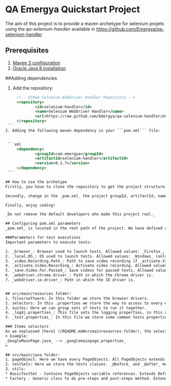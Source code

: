 # QA Emergya Quickstart Project
The aim of this project is to provide a maven archetype for selenium projets using the _qa-selenium-handler_ available in https://github.com/Emergya/qa-selenium-handler

## Prerequisites
1. [Maven 3 configuration](/documentation/prerequisites/maven3Installation.md)
2. [Oracle Java 8 installation](/documentation/prerequisites/java8Installation.md)

##Adding dependencies
 1. Add the repository:

   ```xml
        <!-- GtHub Selenium WebDriver Handler Repository -->
        <repository>
                <id>selenium-handler</id>
                <name>Selenium WebDriver Handler</name>
                <url>https://raw.github.com/Emergya/qa-selenium-handler/mvn-repo</url>
        </repository>
    ```
 2. Adding the following maven dependency in your ```pom.xml``` file:


    ```xml
        <dependency>
                <groupId>com.emergya</groupId>
                <artifactId>selenium-handler</artifactId>
                <version>0.1.7</version>
        </dependency>
    ```

## How to use the archetype
Firstly, you have to clone the repository to get the project structure.

Secondly, change in the _pom.xml_ the project groupId, artifactId, name and version for the values you need.

Finally, enjoy coding!

_Do not remove the default developers who made this project real._

## Configuring pom.xml parameters
_pom.xml_ is located in the root path of the project. We have defined repositories for SeleniumHandler, versions of plugins and technologies, parameters for test executions, dependencies, profiles, and all the config for the Build phase. 

###Parameters for test executions
Important parameters to execute tests:

1. _browser_: Browser used to launch tests. Allowed values: _Firefox_, _Chrome_ or _IE_.
2. _local.OS_: OS used to launch tests. Allowed values: _Windows_ (only with Chrome or IE) or empty.
3. _video.Recording.Path_: Path to save video recording if _activate.Video.Recording_ option is activated.
4. _activate.Video.Recording_: Activate video recording. Allowed values: true or false.
5. _save.Video.For.Passed_: Save videos for passed tests. Allowed values: true or false.
6. _webdriver.chrome.driver_: Path in which the Chrome driver is.
7. _webdriver.ie.driver_: Path in which the IE driver is.


## src/main/resources folder:
1. files/software: In this folder we store the browser drivers.
2. selectors: In this .properties we store the way to access to every element of every page. Using Xpath, ID, etc. That method modulates and encapsulates these variables, with the advantage that entails.
3. suites: Here we can group sets of tests to run it together.
4. _log4j.properties_: This file sets the logging properties, in this case the output to console.
5. _test.properties_: In this file we store some common tests properties.

### Items selectors
As we explained [here] (/README.md#srcmainresources-folder), the selectors are _.properties_ files used to save the way to locate elements of the page (ID's, Xpath, etc). To make it work the _.properties_ file should have exactly the same name of the PageObject refered with the next changes: the _.properties_ file name should go in lowercase and with the suffix _Page_.
> Example:  
_GoogleMainPage.java_ --> _googlemainpage.properties_
>

## src/main/java folder:
1. pageObject: Here we have every PageObjects. All PageObjects extends BasePageObject, it has important functions.
2. testSets: Here we store the tests classes. _@before_ and _@after_ methods are defined here. All tests classes extends BasicTestSet.
3. utils: 
 * BasicTestSet - Contains PageObjects variable references. Extends DefaultTestSet.
 * Factory - Generic class to do pre-steps and post-steps method. Extends DefaultTestSet.
